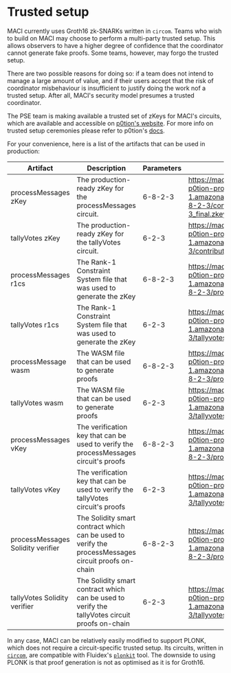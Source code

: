 # Trusted setup

MACI currently uses Groth16 zk-SNARKs written in `circom`. Teams who wish to
build on MACI may choose to perform a multi-party trusted setup. This allows
observers to have a higher degree of confidence that the coordinator cannot
generate fake proofs. Some teams, however, may forgo the trusted setup.

There are two possible reasons for doing so: if a team does not intend
to manage a large amount of value, and if their users accept that the risk of
coordinator misbehaviour is insufficient to justify doing the work nof a
trusted setup. After all, MACI's security model presumes a trusted coordinator.

The PSE team is making available a trusted set of zKeys for MACI's circuits,
which are available and accessible on
[p0tion's website](https://ceremony.pse.dev/projects/Maci%20v1%20Trusted%20Setup%20Ceremony).
For more info on trusted setup ceremonies please refer to p0tion's [docs](https://p0tion.super.site/).

For your convenience, here is a list of the artifacts that can be used in production:

| Artifact | Description | Parameters | Link |
|--|--|--|--|
| processMessages zKey | The production-ready zKey for the processMessages circuit. | 6-8-2-3 | https://maci-v1-trusted-setup-ceremony-pse-p0tion-production.s3.eu-central-1.amazonaws.com/circuits/processmessages_6-8-2-3/contributions/processmessages_6-8-2-3_final.zkey |
| tallyVotes zKey | The production-ready zKey for the tallyVotes circuit. | 6-2-3 | https://maci-v1-trusted-setup-ceremony-pse-p0tion-production.s3.eu-central-1.amazonaws.com/circuits/tallyvotes_6-2-3/contributions/tallyvotes_6-2-3_final.zkey |
| processMessages r1cs | The Rank-1 Constraint System file that was used to generate the zKey | 6-8-2-3 | https://maci-v1-trusted-setup-ceremony-pse-p0tion-production.s3.eu-central-1.amazonaws.com/circuits/processmessages_6-8-2-3/processmessages_6-8-2-3.r1cs |
| tallyVotes r1cs | The Rank-1 Constraint System file that was used to generate the zKey | 6-2-3 | https://maci-v1-trusted-setup-ceremony-pse-p0tion-production.s3.eu-central-1.amazonaws.com/circuits/tallyvotes_6-2-3/tallyvotes_6-2-3.r1cs |
| processMessage wasm | The WASM file that can be used to generate proofs | 6-8-2-3 | https://maci-v1-trusted-setup-ceremony-pse-p0tion-production.s3.eu-central-1.amazonaws.com/circuits/processmessages_6-8-2-3/processmessages_6-8-2-3.wasm |
| tallyVotes wasm | The WASM file that can be used to generate proofs | 6-2-3 | https://maci-v1-trusted-setup-ceremony-pse-p0tion-production.s3.eu-central-1.amazonaws.com/circuits/tallyvotes_6-2-3/tallyvotes_6-2-3.wasm |
| processMessages vKey | The verification key that can be used to verify the processMessages circuit's proofs | 6-8-2-3 | https://maci-v1-trusted-setup-ceremony-pse-p0tion-production.s3.eu-central-1.amazonaws.com/circuits/processmessages_6-8-2-3/processmessages_6-8-2-3_vkey.json |
| tallyVotes vKey | The verification key that can be used to verify the tallyVotes circuit's proofs | 6-2-3 | https://maci-v1-trusted-setup-ceremony-pse-p0tion-production.s3.eu-central-1.amazonaws.com/circuits/tallyvotes_6-2-3/tallyvotes_6-2-3_vkey.json |
| processMessages Solidity verifier | The Solidity smart contract which can be used to verify the processMessages circuit proofs on-chain | 6-8-2-3 | https://maci-v1-trusted-setup-ceremony-pse-p0tion-production.s3.eu-central-1.amazonaws.com/circuits/processmessages_6-8-2-3/processmessages_6-8-2-3_verifier.sol |
| tallyVotes Solidity verifier | The Solidity smart contract which can be used to verify the tallyVotes circuit proofs on-chain | 6-2-3 | https://maci-v1-trusted-setup-ceremony-pse-p0tion-production.s3.eu-central-1.amazonaws.com/circuits/tallyvotes_6-2-3/tallyvotes_6-2-3_verifier.sol |

In any case, MACI can be relatively easily modified to support PLONK, which
does not require a circuit-specific trusted setup. Its circuits, written in
[`circom`](https://github.com/iden3/circom), are compatible with Fluidex's
[`plonkit`](https://github.com/Fluidex/plonkit) tool. The downside to using
PLONK is that proof generation is not as optimised as it is for Groth16.